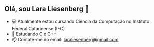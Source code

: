 ## Olá, sou Lara Liesenberg 👋

- 💻 Atualmente estou cursando Ciência da Computação no Instituto Federal Catarinense (IFC)
- 📗 Estudando C e C++
- 📫 Contate-me no email: laraliesenberg@gmail.com
